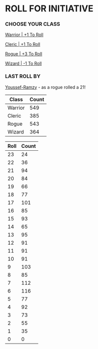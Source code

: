 # ROLL FOR INITIATIVE
### CHOOSE YOUR CLASS

[Warrior | +1 To Roll](https://github.com/benjaminsampica/benjaminsampica/issues/new?title=roll%7Cwarrior&body=Just+click+%27Submit+new+issue%27.)

[Cleric | +1 To Roll](https://github.com/benjaminsampica/benjaminsampica/issues/new?title=roll%7Ccleric&body=Just+click+%27Submit+new+issue%27.)

[Rogue | +3 To Roll](https://github.com/benjaminsampica/benjaminsampica/issues/new?title=roll%7Crogue&body=Just+click+%27Submit+new+issue%27.)

[Wizard | -1 To Roll](https://github.com/benjaminsampica/benjaminsampica/issues/new?title=roll%7Cwizard&body=Just+click+%27Submit+new+issue%27.)
### LAST ROLL BY
[Youssef-Ramzy](https://www.github.com/Youssef-Ramzy) - as a rogue rolled a 21!

|Class|Count|
|-|-|
|Warrior|549|
|Cleric|385|
|Rogue|543|
|Wizard|364|

|Roll|Count|
|-|-|
|23|24
|22|36
|21|94
|20|84
|19|66
|18|77
|17|101
|16|85
|15|93
|14|65
|13|95
|12|91
|11|91
|10|91
|9|103
|8|85
|7|112
|6|116
|5|77
|4|92
|3|73
|2|55
|1|35
|0|0

